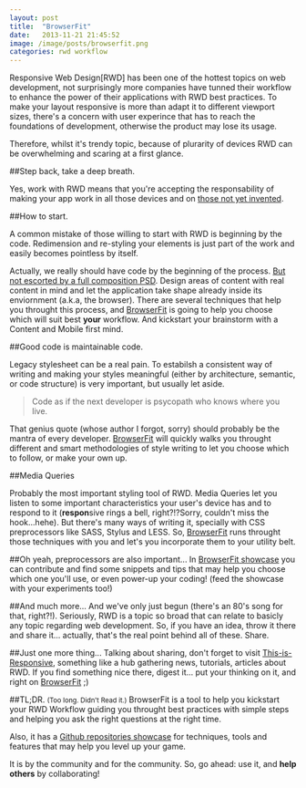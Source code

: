 ```yaml
---
layout: post
title:  "BrowserFit"
date:   2013-11-21 21:45:52
image: /image/posts/browserfit.png
categories: rwd workflow
---
```

Responsive Web Design[RWD] has been one of the hottest topics on web development, not surprisingly more companies have tunned their workflow to enhance the power of their applications with RWD best practices. To make your layout responsive is more than adapt it to different viewport sizes, there's a concern with user experince that has to reach the foundations of development, otherwise the product may lose its usage.

Therefore, whilst it's trendy topic, because of plurarity of devices RWD can be overwhelming and scaring at a first glance.

##Step back, take a deep breath.

Yes, work with RWD means that you're accepting the responsability of making your app work in all those devices and on [those not yet invented](http://futurefriend.ly/).

##How to start.

A common mistake of those willing to start with RWD is beginning by the code. Redimension and re-styling your elements is just part of the work and easily becomes pointless by itself.

Actually, we really should have code by the beginning of the process. [But not escorted by a full composition PSD](http://bradfrostweb.com/blog/post/the-post-psd-era/). Design areas of content with real content in mind and let the application take shape already inside its enviornment (a.k.a, the browser). There are several techniques that help you throught this process, and [BrowserFit](http://browserfit.github.io) is going to help you choose which will suit best **your** workflow. And kickstart your brainstorm with a Content and Mobile first mind.

##Good code is maintainable code.

Legacy stylesheet can be a real pain. To estabilsh a consistent way of writing and making your styles meaningful (either by architecture, semantic, or code structure) is very important, but usually let aside.

>Code as if the next developer is psycopath who knows where you live.

That genius quote (whose author I forgot, sorry) should probably be the mantra of every developer. [BrowserFit](http://browserfit.github.io) will quickly walks you throught different and smart methodologies of style writing to let you choose which to follow, or make your own up.

##Media Queries

Probably the most important styling tool of RWD. Media Queries let you listen to some important characteristics your user's device has and to respond to it (**respon**sive rings a bell, right?!?Sorry, couldn't miss the hook...hehe). But there's many ways of writing it, specially with CSS preprocessors like SASS, Stylus and LESS. So, [BrowserFit](http://browserfit.github.io) runs throught those techniques with you and let's you incorporate them to your utility belt.

##Oh yeah, preprocessors are also important...
In [BrowserFit showcase](https://github.com/browserfit) you can contribute and find some snippets and tips that may help you choose which one you'll use, or even power-up your coding! (feed the showcase with your experiments too!)

##And much more...
And we've only just begun (there's an 80's song for that, right?!). Seriously, RWD is a topic so broad that can relate to basicly any topic regarding web development. So, if you have an idea, throw it there and share it... actually, that's the real point behind all of these. Share.

##Just one more thing...
Talking about sharing, don't forget to visit [This-is-Responsive](http://bradfrost.github.io/this-is-responsive/), something like a hub gathering news, tutorials, articles about RWD. If you find something nice there, digest it... put your thinking on it, and right on [BrowserFit](http://browserfit.github.io) ;)

##TL;DR. <small>(Too long. Didn't Read it.)</small>
BrowserFit is a tool to help you kickstart your RWD Workflow guiding you throught best practices with simple steps and helping you ask the right questions at the right time.

Also, it has a [Github repositories showcase](https://github.com/browserfit) for techniques, tools and features that may help you level up your game.

It is by the community and for the community.
So, go ahead: use it, and **help others** by collaborating!